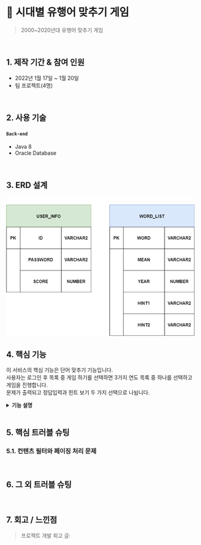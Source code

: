# :pushpin: 시대별 유행어 맞추기 게임
>2000~2020년대 유행어 맞추기 게임
>

</br>

## 1. 제작 기간 & 참여 인원
- 2022년 1월 17일 ~ 1월 20일
- 팀 프로젝트(4명)

</br>

## 2. 사용 기술
#### `Back-end`
  - Java 8
  - Oracle Database


</br>

## 3. ERD 설계
<p align="center">
    <img src="https://github.com/HeonchanKim/smhrd_miniProject/blob/master/images/mini.png?raw=true">
</p>


## 4. 핵심 기능
이 서비스의 핵심 기능은 단어 맞추기 기능입니다.</br>
사용자는 로그인 후 목록 중 게임 하기를 선택하면 3가지 연도 목록 중 하나를 선택하고 게임을 진행합니다. </br>
문제가 출력되고 정답입력과 힌트 보기 두 가지 선택으로 나뉩니다.</br>

<details>
<summary><b>기능 설명</b></summary>
<div markdown="1">

### 4.1. 전체 흐름

<p align="center">
    <img src="https://github.com/HeonchanKim/smhrd_miniProject/blob/master/images/%ED%9D%90%EB%A6%84%EB%8F%84.png?raw=true">
</p>

전체 흐름을 간단히 표시했습니다. 실행하면 먼저 1.회원가입 2.로그인 3.종료 3가지 선택을 할 수 있고 회원가입을 하면 다시 첫 화면으로 돌아옵니다. 로그인을 선택 시 로그인 성공과 실패로 나뉩니다. 로그인 실패 시 실패 문구와 함께 다시 첫 화면으로 돌아옵니다.

</br></br>    

<p align="center">
    <img src="https://github.com/HeonchanKim/smhrd_miniProject/blob/master/images/%EA%B2%8C%EC%9E%84%EC%8B%9C%EC%9E%91.PNG?raw=true">
<p align="center">
    <img src="https://github.com/HeonchanKim/smhrd_miniProject/blob/master/images/%ED%9E%8C%ED%8A%B8%EB%B0%8F%EC%A0%95%EB%8B%B5%EC%9E%85%EB%A0%A5.PNG?raw=true">
<p align="center">
    <img src="https://github.com/HeonchanKim/smhrd_miniProject/blob/master/images/%EA%B2%8C%EC%9E%84%ED%9B%84%EA%B2%B0%EA%B3%BC.PNG?raw=true">
</p>

<b>로그인에 성공하면</b> 게임하기, 누적결과보기, 랭킹보기, 로그아웃 4가지 선택지가 있습니다. 게임하기를 누르면 또다시 2000년대 2010년대 2020년대 3가지 년도 선택이 주어지고 년도를 선택하면 문제와 함께 다시 정답입력, 힌트보기 선택이 주어집니다. <b>힌트보기는 두 번까지만</b> 볼 수 있고 이후에 힌트보기를 선택하면 "모든힌트를 다 보셨습니다!!"가 출력됩니다. 문제를 모두 풀고 난 후 맞춘 점수가 표시됩니다.
</br></br>

<p align="center">
    <img src="https://github.com/HeonchanKim/smhrd_miniProject/blob/master/images/%EB%88%84%EC%A0%81%EA%B2%B0%EA%B3%BC.PNG?raw=true">
</p>

누적결과를 선택하면 로그인한 아이디의 누적된 점수 보여주며 점수별로 보이는 모습과 소리가 다릅니다.
</br></br>
</br></br>

<p align="center">
    <img src="https://github.com/HeonchanKim/smhrd_miniProject/blob/master/images/%EB%9E%AD%ED%82%B9.PNG?raw=true">
</p>
랭킹 확인을 선택하면 상위점수 10명이 출력됩니다.
</br></br>



</div>
</details>


</br>

## 5. 핵심 트러블 슈팅
### 5.1. 컨텐츠 필터와 페이징 처리 문제
</br>

## 6. 그 외 트러블 슈팅
</br>

## 7. 회고 / 느낀점
>프로젝트 개발 회고 글: 
